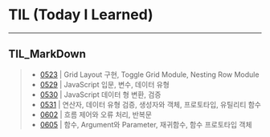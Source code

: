 # TIL (Today I Learned)
---
## TIL_MarkDown

> - [0523](./TIL_MarkDown/TIL_0523.md) | Grid Layout 구현, Toggle Grid Module, Nesting Row Module
> - [0529](./TIL_MarkDown/TIL_0529.md) | JavaScript 입문, 변수, 데이터 유형
> - [0530](./TIL_MarkDown/TIL_0530.md) | JavaScript 데이터 형 변환, 검증
> - [0531](./TIL_MarkDown/TIL_0531.md) | 연산자, 데이터 유형 검증, 생성자와 객체, 프로토타입, 유틸리티 함수
> - [0602](./TIL_MarkDown/TIL_0602.md) | 흐름 제어와 오류 처리, 반복문
> - [0605](./TIL_MarkDown/TIL_0605.md) | 함수, Argument와 Parameter, 재귀함수, 함수 프로토타입 객체

